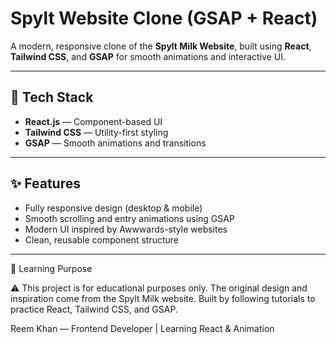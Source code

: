 # Spylt Website Clone (GSAP + React)

A modern, responsive clone of the **Spylt Milk Website**, built using **React**, **Tailwind CSS**, and **GSAP** for smooth animations and interactive UI.

---

## 🚀 Tech Stack
- **React.js** — Component-based UI  
- **Tailwind CSS** — Utility-first styling  
- **GSAP** — Smooth animations and transitions  

---

## ✨ Features
- Fully responsive design (desktop & mobile)  
- Smooth scrolling and entry animations using GSAP  
- Modern UI inspired by Awwwards-style websites  
- Clean, reusable component structure  

---

🧠 Learning Purpose

⚠️ This project is for educational purposes only.
The original design and inspiration come from the Spylt Milk website.
Built by following tutorials to practice React, Tailwind CSS, and GSAP.

Reem Khan — Frontend Developer | Learning React & Animation